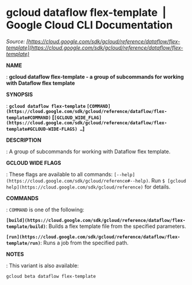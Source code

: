 # gcloud dataflow flex-template  |  Google Cloud CLI Documentation

*Source: [https://cloud.google.com/sdk/gcloud/reference/dataflow/flex-template](https://cloud.google.com/sdk/gcloud/reference/dataflow/flex-template)*

**NAME**

: **gcloud dataflow flex-template - a group of subcommands for working with Dataflow flex template**

**SYNOPSIS**

: **`gcloud dataflow flex-template` `[COMMAND](https://cloud.google.com/sdk/gcloud/reference/dataflow/flex-template#COMMAND)` [`[GCLOUD_WIDE_FLAG](https://cloud.google.com/sdk/gcloud/reference/dataflow/flex-template#GCLOUD-WIDE-FLAGS) …`]**

**DESCRIPTION**

: A group of subcommands for working with Dataflow flex template.

**GCLOUD WIDE FLAGS**

: These flags are available to all commands: `[--help](https://cloud.google.com/sdk/gcloud/reference#--help)`.
Run `$ [gcloud help](https://cloud.google.com/sdk/gcloud/reference)` for details.

**COMMANDS**

: ``COMMAND`` is one of the following:

**`[build](https://cloud.google.com/sdk/gcloud/reference/dataflow/flex-template/build)`**:
Builds a flex template file from the specified parameters.

**`[run](https://cloud.google.com/sdk/gcloud/reference/dataflow/flex-template/run)`**:
Runs a job from the specified path.

**NOTES**

: This variant is also available:

```
gcloud beta dataflow flex-template
```
